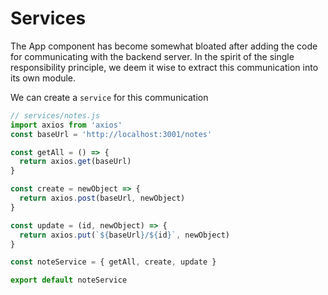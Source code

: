# Services

The App component has become somewhat bloated after adding the code for communicating with the backend server. In the spirit of the single responsibility principle, we deem it wise to extract this communication into its own module.

We can create a `service` for this communication

```js
// services/notes.js
import axios from 'axios'
const baseUrl = 'http://localhost:3001/notes'

const getAll = () => {
  return axios.get(baseUrl)
}

const create = newObject => {
  return axios.post(baseUrl, newObject)
}

const update = (id, newObject) => {
  return axios.put(`${baseUrl}/${id}`, newObject)
}

const noteService = { getAll, create, update }

export default noteService
```